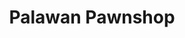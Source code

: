 ---
title: "Palawan Pawnshop"
url: /davao-city/palawan-pawnshop-davao-agusan-national-highway/
shop: Leiher
---